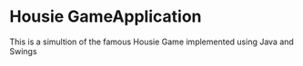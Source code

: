 # Housie GameApplication
This is a simultion of the famous Housie Game implemented using Java and Swings
